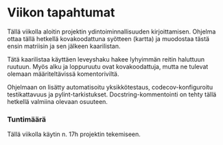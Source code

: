 # Viikon tapahtumat
Tällä viikolla aloitin projektin ydintoiminnallisuuden kirjoittamisen. Ohjelma ottaa tällä hetkellä kovakoodattuna syötteen (kartta) ja muodostaa tästä ensin matriisin ja sen jälkeen kaarilistan.  

Tätä kaarilistaa käyttäen leveyshaku hakee lyhyimmän reitin haluttuun ruutuun. Myös alku ja loppuruutu ovat kovakoodattuja, mutta ne tulevat olemaan määriteltävissä komentoriviltä.   

Ohjelmaan on lisätty automatisoitu yksikkötestaus, codecov-konfiguroitu testikattavuus ja pylint-tarkistukset. Docstring-kommentointi on tehty tällä hetkellä valmiina olevaan osuuteen.

### Tuntimäärä
Tällä viikolla käytin n. 17h projektin tekemiseen.
